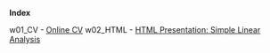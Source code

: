 **Index**

w01_CV - <a href="https://nlepera.github.io/nlepera_cv/">Online CV</a>
w02_HTML - <a href="https://nlepera.github.io/sta553/w02_HTML/#1">HTML Presentation: Simple Linear Analysis<a/>
